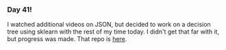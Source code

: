 ### Day 41! 

I watched additional videos on JSON, but decided to work on a decision tree using sklearn with the rest of my time today.  I didn't get that far with it, but progress was made.  That repo is [here](https://github.com/rahgoki/TelcoChurn).  
